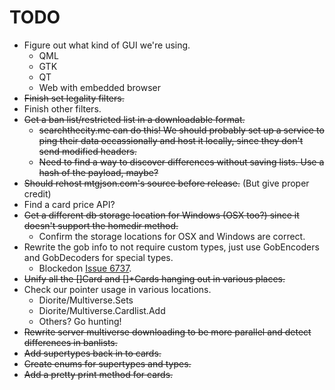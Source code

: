TODO
====

* Figure out what kind of GUI we're using.
	* QML
	* GTK
	* QT
	* Web with embedded browser
* ~~Finish set legality filters.~~
* Finish other filters.
* ~~Get a ban list/restricted list in a downloadable format.~~
    * ~~searchthecity.me can do this! We should probably set up a service to ping their data occassionally and host it locally, since they don't send modified headers.~~
	* ~~Need to find a way to discover differences without saving lists. Use a hash of the payload, maybe?~~
* ~~Should rehost mtgjson.com's source before release.~~ (But give proper credit)
* Find a card price API?
* ~~Get a different db storage location for Windows (OSX too?) since it doesn't support the homedir method.~~
    * Confirm the storage locations for OSX and Windows are correct.
* Rewrite the gob info to not require custom types, just use GobEncoders and GobDecoders for special types.
    * Blockedon [Issue 6737](https://code.google.com/p/go/issues/detail?id=6737).
* ~~Unify all the []Card and []*Cards hanging out in various places.~~
* Check our pointer usage in various locations.
    * Diorite/Multiverse.Sets
	* Diorite/Multiverse.Cardlist.Add
	* Others? Go hunting!
* ~~Rewrite server multiverse downloading to be more parallel and detect differences in banlists.~~
* ~~Add supertypes back in to cards.~~
* ~~Create enums for supertypes and types.~~
* ~~Add a pretty print method for cards.~~
